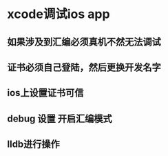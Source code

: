 # xcode调试ios app

## 如果涉及到汇编必须真机不然无法调试
## 证书必须自己登陆，然后更换开发名字
## ios上设置证书可信
## debug 设置 开启汇编模式
## lldb进行操作
